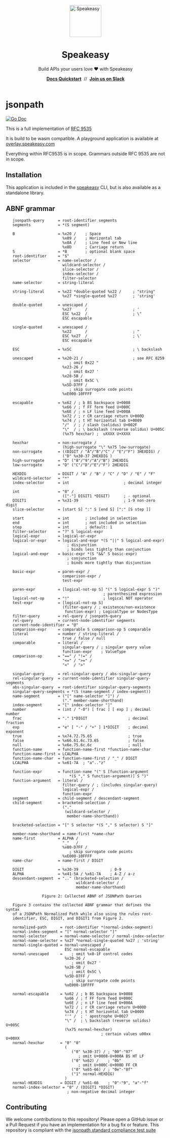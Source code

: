 <div align="center">
 <a href="https://www.speakeasy.com/" target="_blank">
   <picture>
       <source media="(prefers-color-scheme: light)" srcset="https://github.com/user-attachments/assets/21dd5d3a-aefc-4cd3-abee-5e17ef1d4dad">
       <source media="(prefers-color-scheme: dark)" srcset="https://github.com/user-attachments/assets/0a747f98-d228-462d-9964-fd87bf93adc5">
       <img width="100px" src="https://github.com/user-attachments/assets/21dd5d3a-aefc-4cd3-abee-5e17ef1d4dad#gh-light-mode-only" alt="Speakeasy">
   </picture>
 </a>
  <h1>Speakeasy</h1>
  <p>Build APIs your users love ❤️ with Speakeasy</p>
  <div>
   <a href="https://speakeasy.com/docs/create-client-sdks/" target="_blank"><b>Docs Quickstart</b></a>&nbsp;&nbsp;//&nbsp;&nbsp;<a href="https://join.slack.com/t/speakeasy-dev/shared_invite/zt-1cwb3flxz-lS5SyZxAsF_3NOq5xc8Cjw" target="_blank"><b>Join us on Slack</b></a>
  </div>
 <br />

</div>

# jsonpath

<a href="https://pkg.go.dev/github.com/speakeasy-api/jsonpath?tab=doc"><img alt="Go Doc" src="https://img.shields.io/badge/godoc-reference-blue.svg?style=for-the-badge"></a>

This is a full implementation of [RFC 9535](https://datatracker.ietf.org/doc/rfc9535/)

It is build to be wasm compatible. A playground application is available at [overlay.speakeasy.com](https://overlay.speakeasy.com/)

Everything within RFC9535 is in scope. Grammars outside RFC 9535 are not in scope.

## Installation

This application is included in the [speakeasy](https://github.com/speakeasy-api/speakeasy) CLI, but is also available as a standalone library.

## ABNF grammar

```
   jsonpath-query      = root-identifier segments
   segments            = *(S segment)

   B                   = %x20 /    ; Space
                         %x09 /    ; Horizontal tab
                         %x0A /    ; Line feed or New line
                         %x0D      ; Carriage return
   S                   = *B        ; optional blank space
   root-identifier     = "$"
   selector            = name-selector /
                         wildcard-selector /
                         slice-selector /
                         index-selector /
                         filter-selector
   name-selector       = string-literal

   string-literal      = %x22 *double-quoted %x22 /     ; "string"
                         %x27 *single-quoted %x27       ; 'string'

   double-quoted       = unescaped /
                         %x27      /                    ; '
                         ESC %x22  /                    ; \"
                         ESC escapable

   single-quoted       = unescaped /
                         %x22      /                    ; "
                         ESC %x27  /                    ; \'
                         ESC escapable

   ESC                 = %x5C                           ; \ backslash

   unescaped           = %x20-21 /                      ; see RFC 8259
                            ; omit 0x22 "
                         %x23-26 /
                            ; omit 0x27 '
                         %x28-5B /
                            ; omit 0x5C \
                         %x5D-D7FF /
                            ; skip surrogate code points
                         %xE000-10FFFF

   escapable           = %x62 / ; b BS backspace U+0008
                         %x66 / ; f FF form feed U+000C
                         %x6E / ; n LF line feed U+000A
                         %x72 / ; r CR carriage return U+000D
                         %x74 / ; t HT horizontal tab U+0009
                         "/"  / ; / slash (solidus) U+002F
                         "\"  / ; \ backslash (reverse solidus) U+005C
                         (%x75 hexchar) ;  uXXXX U+XXXX

   hexchar             = non-surrogate /
                         (high-surrogate "\" %x75 low-surrogate)
   non-surrogate       = ((DIGIT / "A"/"B"/"C" / "E"/"F") 3HEXDIG) /
                         ("D" %x30-37 2HEXDIG )
   high-surrogate      = "D" ("8"/"9"/"A"/"B") 2HEXDIG
   low-surrogate       = "D" ("C"/"D"/"E"/"F") 2HEXDIG

   HEXDIG              = DIGIT / "A" / "B" / "C" / "D" / "E" / "F"
   wildcard-selector   = "*"
   index-selector      = int                        ; decimal integer

   int                 = "0" /
                         (["-"] DIGIT1 *DIGIT)      ; - optional
   DIGIT1              = %x31-39                    ; 1-9 non-zero digit
   slice-selector      = [start S] ":" S [end S] [":" [S step ]]

   start               = int       ; included in selection
   end                 = int       ; not included in selection
   step                = int       ; default: 1
   filter-selector     = "?" S logical-expr
   logical-expr        = logical-or-expr
   logical-or-expr     = logical-and-expr *(S "||" S logical-and-expr)
                           ; disjunction
                           ; binds less tightly than conjunction
   logical-and-expr    = basic-expr *(S "&&" S basic-expr)
                           ; conjunction
                           ; binds more tightly than disjunction

   basic-expr          = paren-expr /
                         comparison-expr /
                         test-expr

   paren-expr          = [logical-not-op S] "(" S logical-expr S ")"
                                           ; parenthesized expression
   logical-not-op      = "!"               ; logical NOT operator
   test-expr           = [logical-not-op S]
                         (filter-query / ; existence/non-existence
                          function-expr) ; LogicalType or NodesType
   filter-query        = rel-query / jsonpath-query
   rel-query           = current-node-identifier segments
   current-node-identifier = "@"
   comparison-expr     = comparable S comparison-op S comparable
   literal             = number / string-literal /
                         true / false / null
   comparable          = literal /
                         singular-query / ; singular query value
                         function-expr    ; ValueType
   comparison-op       = "==" / "!=" /
                         "<=" / ">=" /
                         "<"  / ">"

   singular-query      = rel-singular-query / abs-singular-query
   rel-singular-query  = current-node-identifier singular-query-segments
   abs-singular-query  = root-identifier singular-query-segments
   singular-query-segments = *(S (name-segment / index-segment))
   name-segment        = ("[" name-selector "]") /
                         ("." member-name-shorthand)
   index-segment       = "[" index-selector "]"
   number              = (int / "-0") [ frac ] [ exp ] ; decimal number
   frac                = "." 1*DIGIT                  ; decimal fraction
   exp                 = "e" [ "-" / "+" ] 1*DIGIT    ; decimal exponent
   true                = %x74.72.75.65                ; true
   false               = %x66.61.6c.73.65             ; false
   null                = %x6e.75.6c.6c                ; null
   function-name       = function-name-first *function-name-char
   function-name-first = LCALPHA
   function-name-char  = function-name-first / "_" / DIGIT
   LCALPHA             = %x61-7A  ; "a".."z"

   function-expr       = function-name "(" S [function-argument
                            *(S "," S function-argument)] S ")"
   function-argument   = literal /
                         filter-query / ; (includes singular-query)
                         logical-expr /
                         function-expr
   segment             = child-segment / descendant-segment
   child-segment       = bracketed-selection /
                         ("."
                          (wildcard-selector /
                           member-name-shorthand))

   bracketed-selection = "[" S selector *(S "," S selector) S "]"

   member-name-shorthand = name-first *name-char
   name-first          = ALPHA /
                         "_"   /
                         %x80-D7FF /
                            ; skip surrogate code points
                         %xE000-10FFFF
   name-char           = name-first / DIGIT

   DIGIT               = %x30-39              ; 0-9
   ALPHA               = %x41-5A / %x61-7A    ; A-Z / a-z
   descendant-segment  = ".." (bracketed-selection /
                               wildcard-selector /
                               member-name-shorthand)

                Figure 2: Collected ABNF of JSONPath Queries

   Figure 3 contains the collected ABNF grammar that defines the syntax
   of a JSONPath Normalized Path while also using the rules root-
   identifier, ESC, DIGIT, and DIGIT1 from Figure 2.

   normalized-path      = root-identifier *(normal-index-segment)
   normal-index-segment = "[" normal-selector "]"
   normal-selector      = normal-name-selector / normal-index-selector
   normal-name-selector = %x27 *normal-single-quoted %x27 ; 'string'
   normal-single-quoted = normal-unescaped /
                          ESC normal-escapable
   normal-unescaped     =    ; omit %x0-1F control codes
                          %x20-26 /
                             ; omit 0x27 '
                          %x28-5B /
                             ; omit 0x5C \
                          %x5D-D7FF /
                             ; skip surrogate code points
                          %xE000-10FFFF

   normal-escapable     = %x62 / ; b BS backspace U+0008
                          %x66 / ; f FF form feed U+000C
                          %x6E / ; n LF line feed U+000A
                          %x72 / ; r CR carriage return U+000D
                          %x74 / ; t HT horizontal tab U+0009
                          "'" /  ; ' apostrophe U+0027
                          "\" /  ; \ backslash (reverse solidus) U+005C
                          (%x75 normal-hexchar)
                                          ; certain values u00xx U+00XX
   normal-hexchar       = "0" "0"
                          (
                             ("0" %x30-37) / ; "00"-"07"
                                ; omit U+0008-U+000A BS HT LF
                             ("0" %x62) /    ; "0b"
                                ; omit U+000C-U+000D FF CR
                             ("0" %x65-66) / ; "0e"-"0f"
                             ("1" normal-HEXDIG)
                          )
   normal-HEXDIG        = DIGIT / %x61-66    ; "0"-"9", "a"-"f"
   normal-index-selector = "0" / (DIGIT1 *DIGIT)
                           ; non-negative decimal integer
```

## Contributing

We welcome contributions to this repository! Please open a GitHub issue or a Pull Request if you have an implementation for a bug fix or feature. This repository is compliant with the [jsonpath standard compliance test suite](https://github.com/jsonpath-standard/jsonpath-compliance-test-suite/tree/9277705cda4489c3d0d984831e7656e48145399b) 
